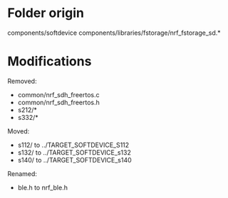 # Folder origin

components/softdevice
components/libraries/fstorage/nrf_fstorage_sd.*

# Modifications

Removed:
 * common/nrf_sdh_freertos.c
 * common/nrf_sdh_freertos.h
 * s212/*
 * s332/*

Moved:
 * s112/ to ../TARGET_SOFTDEVICE_S112
 * s132/ to ../TARGET_SOFTDEVICE_s132
 * s140/ to ../TARGET_SOFTDEVICE_s140

Renamed:
 * ble.h to nrf_ble.h
